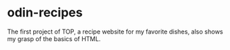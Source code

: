 # odin-recipes

The first project of TOP, a recipe website for my favorite dishes, also shows my grasp of the basics of HTML.